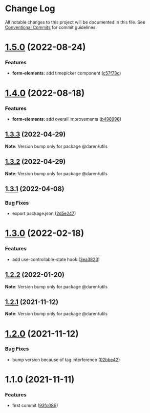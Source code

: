 # Change Log

All notable changes to this project will be documented in this file.
See [Conventional Commits](https://conventionalcommits.org) for commit guidelines.

# [1.5.0](https://github.com/darenmalfait/darenui/compare/@daren/utils@1.4.0...@daren/utils@1.5.0) (2022-08-24)

### Features

* **form-elements:** add timepicker component ([c57f73c](https://github.com/darenmalfait/darenui/commit/c57f73c483fedc5c471462009f79e51fe4c791cf))

# [1.4.0](https://github.com/darenmalfait/darenui/compare/@daren/utils@1.3.3...@daren/utils@1.4.0) (2022-08-18)

### Features

* **form-elements:** add overall improvements ([b498998](https://github.com/darenmalfait/darenui/commit/b498998d27fcf1db3593d009c77ead7150807d62))

## [1.3.3](https://github.com/darenmalfait/darenui/compare/@daren/utils@1.3.2...@daren/utils@1.3.3) (2022-04-29)

**Note:** Version bump only for package @daren/utils

## [1.3.2](https://github.com/darenmalfait/darenui/compare/@daren/utils@1.3.1...@daren/utils@1.3.2) (2022-04-29)

**Note:** Version bump only for package @daren/utils

## [1.3.1](https://github.com/darenmalfait/darenui/compare/@daren/utils@1.3.0...@daren/utils@1.3.1) (2022-04-08)

### Bug Fixes

* export package.json ([2d5e247](https://github.com/darenmalfait/darenui/commit/2d5e24797a289b7507666bf67d954fc93be33d8f))

# [1.3.0](https://github.com/darenmalfait/darenui/compare/@daren/utils@1.2.2...@daren/utils@1.3.0) (2022-02-18)

### Features

* add use-controllable-state hook ([3ea3823](https://github.com/darenmalfait/darenui/commit/3ea3823116944836e84373b0cff355067f5d0864))

## [1.2.2](https://github.com/darenmalfait/darenui/compare/@daren/utils@1.2.1...@daren/utils@1.2.2) (2022-01-20)

**Note:** Version bump only for package @daren/utils

## [1.2.1](https://github.com/darenmalfait/darenui/compare/@daren/utils@1.1.0...@daren/utils@1.2.1) (2021-11-12)

**Note:** Version bump only for package @daren/utils

# [1.2.0](https://github.com/darenmalfait/darenui/compare/@daren/utils@1.1.0...@daren/utils@1.2.0) (2021-11-12)

### Bug Fixes

* bump version because of tag interference ([02bbe42](https://github.com/darenmalfait/darenui/commit/02bbe4228036aaa64e8ea27286c00429d2334365))

# 1.1.0 (2021-11-11)

### Features

* first commit ([93fc086](https://github.com/darenmalfait/darenui/commit/93fc0863be58d5e1a7c3b76aceb503ca3c3bc57f))
